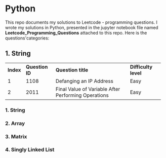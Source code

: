 # Python 

This repo documents my solutions to Leetcode - programming questions. I wrote my solutions in Python, presented in the jupyter notebook file named **Leetcode_Programming_Questions** attached to this repo. Here is the questions'categories:


## 1. String 

| | |   | |
|-- | --|  -- | -- |
|**Index**|**Question ID** | **Question title**|  **Difficulty level**|
|1 | 1108 | Defanging an IP Address | Easy |
|2 | 2011 | Final Value of Variable After Performing Operations| Easy |


### 1. String

### 2. Array

### 3. Matrix

### 4. Singly Linked List 
